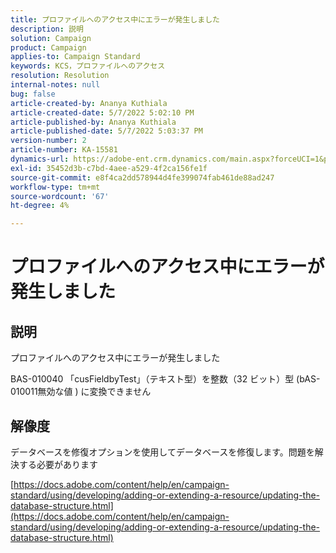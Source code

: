 ```yaml
---
title: プロファイルへのアクセス中にエラーが発生しました
description: 説明
solution: Campaign
product: Campaign
applies-to: Campaign Standard
keywords: KCS，プロファイルへのアクセス
resolution: Resolution
internal-notes: null
bug: false
article-created-by: Ananya Kuthiala
article-created-date: 5/7/2022 5:02:10 PM
article-published-by: Ananya Kuthiala
article-published-date: 5/7/2022 5:03:37 PM
version-number: 2
article-number: KA-15581
dynamics-url: https://adobe-ent.crm.dynamics.com/main.aspx?forceUCI=1&pagetype=entityrecord&etn=knowledgearticle&id=379b996e-27ce-ec11-a7b5-0022480a8e40
exl-id: 35452d3b-c7bd-4aee-a529-4f2ca156fe1f
source-git-commit: e8f4ca2dd578944d4fe399074fab461de88ad247
workflow-type: tm+mt
source-wordcount: '67'
ht-degree: 4%

---
```


# プロファイルへのアクセス中にエラーが発生しました

## 説明


プロファイルへのアクセス中にエラーが発生しました 

BAS-010040 「cusFieldbyTest」（テキスト型）を整数（32 ビット）型 (bAS-010011無効な値 ) に変換できません


## 解像度


データベースを修復オプションを使用してデータベースを修復します。問題を解決する必要があります

[https://docs.adobe.com/content/help/en/campaign-standard/using/developing/adding-or-extending-a-resource/updating-the-database-structure.html](https://docs.adobe.com/content/help/en/campaign-standard/using/developing/adding-or-extending-a-resource/updating-the-database-structure.html)

